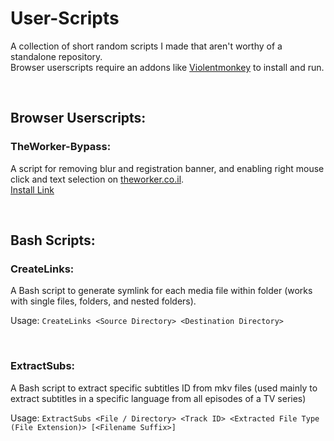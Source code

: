 # User-Scripts
A collection of short random scripts I made that aren't worthy of a standalone repository.  
Browser userscripts require an addons like [Violentmonkey](https://github.com/violentmonkey/violentmonkey) to install and run.

<br />

## Browser Userscripts:
### TheWorker-Bypass:
A script for removing blur and registration banner, and enabling right mouse click and text selection on [theworker.co.il](https://theworker.co.il).  
[Install Link](https://raw.githubusercontent.com/MichaelYochpaz/User-Scripts/main/TheWorker-Bypass.js)

<br />

## Bash Scripts:
### CreateLinks:
A Bash script to generate symlink for each media file within folder (works with single files, folders, and nested folders).

Usage: ```CreateLinks <Source Directory> <Destination Directory>```

<br />

### ExtractSubs:
A Bash script to extract specific subtitles ID from mkv files (used mainly to extract subtitles in a specific language from all episodes of a TV series) 

  Usage: ```ExtractSubs <File / Directory> <Track ID> <Extracted File Type (File Extension)> [<Filename Suffix>]```